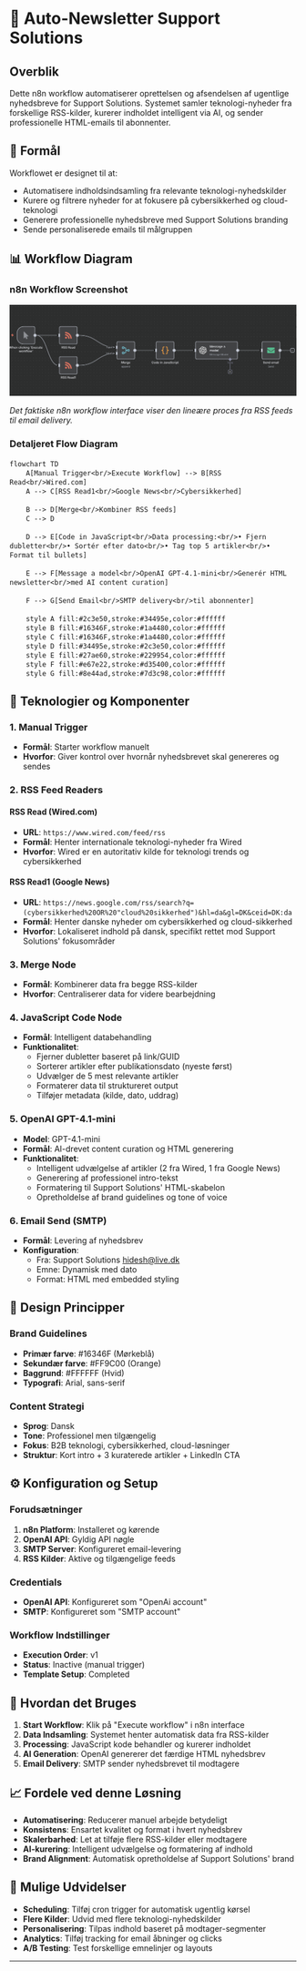 # 📧 Auto-Newsletter Support Solutions

## Overblik

Dette n8n workflow automatiserer oprettelsen og afsendelsen af ugentlige nyhedsbreve for Support Solutions. Systemet samler teknologi-nyheder fra forskellige RSS-kilder, kurerer indholdet intelligent via AI, og sender professionelle HTML-emails til abonnenter.

## 🎯 Formål

Workflowet er designet til at:
- Automatisere indholdsindsamling fra relevante teknologi-nyhedskilder
- Kurere og filtrere nyheder for at fokusere på cybersikkerhed og cloud-teknologi
- Generere professionelle nyhedsbreve med Support Solutions branding
- Sende personaliserede emails til målgruppen

## 📊 Workflow Diagram

### n8n Workflow Screenshot
![n8n Workflow Screenshot](workflow-screenshot-from-n8n.png)

*Det faktiske n8n workflow interface viser den lineære proces fra RSS feeds til email delivery.*

### Detaljeret Flow Diagram

```mermaid
flowchart TD
    A[Manual Trigger<br/>Execute Workflow] --> B[RSS Read<br/>Wired.com]
    A --> C[RSS Read1<br/>Google News<br/>Cybersikkerhed]
    
    B --> D[Merge<br/>Kombiner RSS feeds]
    C --> D
    
    D --> E[Code in JavaScript<br/>Data processing:<br/>• Fjern dubletter<br/>• Sortér efter dato<br/>• Tag top 5 artikler<br/>• Format til bullets]
    
    E --> F[Message a model<br/>OpenAI GPT-4.1-mini<br/>Generér HTML newsletter<br/>med AI content curation]
    
    F --> G[Send Email<br/>SMTP delivery<br/>til abonnenter]
    
    style A fill:#2c3e50,stroke:#34495e,color:#ffffff
    style B fill:#16346F,stroke:#1a4480,color:#ffffff
    style C fill:#16346F,stroke:#1a4480,color:#ffffff
    style D fill:#34495e,stroke:#2c3e50,color:#ffffff
    style E fill:#27ae60,stroke:#229954,color:#ffffff
    style F fill:#e67e22,stroke:#d35400,color:#ffffff
    style G fill:#8e44ad,stroke:#7d3c98,color:#ffffff
```

## 🔧 Teknologier og Komponenter

### 1. **Manual Trigger**
- **Formål**: Starter workflow manuelt
- **Hvorfor**: Giver kontrol over hvornår nyhedsbrevet skal genereres og sendes

### 2. **RSS Feed Readers** 
#### RSS Read (Wired.com)
- **URL**: `https://www.wired.com/feed/rss`
- **Formål**: Henter internationale teknologi-nyheder fra Wired
- **Hvorfor**: Wired er en autoritativ kilde for teknologi trends og cybersikkerhed

#### RSS Read1 (Google News)
- **URL**: `https://news.google.com/rss/search?q=(cybersikkerhed%20OR%20"cloud%20sikkerhed")&hl=da&gl=DK&ceid=DK:da`
- **Formål**: Henter danske nyheder om cybersikkerhed og cloud-sikkerhed
- **Hvorfor**: Lokaliseret indhold på dansk, specifikt rettet mod Support Solutions' fokusområder

### 3. **Merge Node**
- **Formål**: Kombinerer data fra begge RSS-kilder
- **Hvorfor**: Centraliserer data for videre bearbejdning

### 4. **JavaScript Code Node**
- **Formål**: Intelligent databehandling
- **Funktionalitet**:
  - Fjerner dubletter baseret på link/GUID
  - Sorterer artikler efter publikationsdato (nyeste først)
  - Udvælger de 5 mest relevante artikler
  - Formaterer data til struktureret output
  - Tilføjer metadata (kilde, dato, uddrag)

### 5. **OpenAI GPT-4.1-mini**
- **Model**: GPT-4.1-mini
- **Formål**: AI-drevet content curation og HTML generering
- **Funktionalitet**:
  - Intelligent udvælgelse af artikler (2 fra Wired, 1 fra Google News)
  - Generering af professionel intro-tekst
  - Formatering til Support Solutions' HTML-skabelon
  - Opretholdelse af brand guidelines og tone of voice

### 6. **Email Send (SMTP)**
- **Formål**: Levering af nyhedsbrev
- **Konfiguration**: 
  - Fra: Support Solutions <hidesh@live.dk>
  - Emne: Dynamisk med dato
  - Format: HTML med embedded styling

## 🎨 Design Principper

### Brand Guidelines
- **Primær farve**: #16346F (Mørkeblå)
- **Sekundær farve**: #FF9C00 (Orange)
- **Baggrund**: #FFFFFF (Hvid)
- **Typografi**: Arial, sans-serif

### Content Strategi
- **Sprog**: Dansk
- **Tone**: Professionel men tilgængelig
- **Fokus**: B2B teknologi, cybersikkerhed, cloud-løsninger
- **Struktur**: Kort intro + 3 kuraterede artikler + LinkedIn CTA

## ⚙️ Konfiguration og Setup

### Forudsætninger
1. **n8n Platform**: Installeret og kørende
2. **OpenAI API**: Gyldig API nøgle
3. **SMTP Server**: Konfigureret email-levering
4. **RSS Kilder**: Aktive og tilgængelige feeds

### Credentials
- **OpenAI API**: Konfigureret som "OpenAi account"
- **SMTP**: Konfigureret som "SMTP account"

### Workflow Indstillinger
- **Execution Order**: v1
- **Status**: Inactive (manual trigger)
- **Template Setup**: Completed

## 🚀 Hvordan det Bruges

1. **Start Workflow**: Klik på "Execute workflow" i n8n interface
2. **Data Indsamling**: Systemet henter automatisk data fra RSS-kilder
3. **Processing**: JavaScript kode behandler og kurerer indholdet
4. **AI Generation**: OpenAI genererer det færdige HTML nyhedsbrev
5. **Email Delivery**: SMTP sender nyhedsbrevet til modtagere

## 📈 Fordele ved denne Løsning

- **Automatisering**: Reducerer manuel arbejde betydeligt
- **Konsistens**: Ensartet kvalitet og format i hvert nyhedsbrev
- **Skalerbarhed**: Let at tilføje flere RSS-kilder eller modtagere
- **AI-kurering**: Intelligent udvælgelse og formatering af indhold
- **Brand Alignment**: Automatisk opretholdelse af Support Solutions' brand

## 🔄 Mulige Udvidelser

- **Scheduling**: Tilføj cron trigger for automatisk ugentlig kørsel
- **Flere Kilder**: Udvid med flere teknologi-nyhedskilder
- **Personalisering**: Tilpas indhold baseret på modtager-segmenter
- **Analytics**: Tilføj tracking for email åbninger og clicks
- **A/B Testing**: Test forskellige emnelinjer og layouts

---
